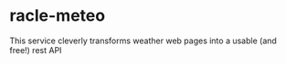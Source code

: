 # racle-meteo
This service cleverly transforms weather web pages into a usable (and free!) rest API
